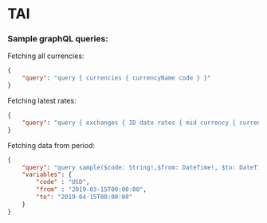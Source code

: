 # TAI
### Sample graphQL queries:
Fetching all currencies:
```json
{
	"query": "query { currencies { currencyName code } }"
}
```

Fetching latest rates: 
```json
{
	"query": "query { exchanges { ID date rates { mid currency { currencyName code }} } }"
}
```
Fetching data from period:
```json
{
	"query": "query sample($code: String!,$from: DateTime!, $to: DateTime!){ currencyFromPeriod(code: $code, from: $from, to: $to) { currencyPeriod { from to currency { currencyName code } } rates { ID date bid } } }",
	"variables": {
		"code" : "USD",
		"from" : "2019-03-15T00:00:00", 
		"to": "2019-04-15T00:00:00"
	}
}
```

